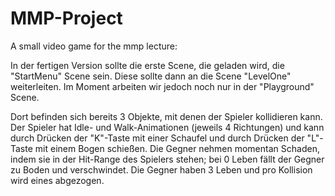 # MMP-Project
A small video game for the mmp lecture:

In der fertigen Version sollte die erste Scene, die geladen wird, die "StartMenu" Scene sein. Diese sollte dann an die Scene "LevelOne" weiterleiten. Im Moment arbeiten wir jedoch noch nur in der "Playground" Scene. 

Dort befinden sich bereits 3 Objekte, mit denen der Spieler kollidieren kann.
Der Spieler hat Idle- und Walk-Animationen (jeweils 4 Richtungen) und kann durch Drücken der "K"-Taste mit einer Schaufel und durch Drücken der "L"-Taste mit einem Bogen schießen. 
Die Gegner nehmen momentan Schaden, indem sie in der Hit-Range des Spielers stehen; bei 0 Leben fällt der Gegner zu Boden und verschwindet. Die Gegner haben 3 Leben und pro Kollision wird eines abgezogen. 

